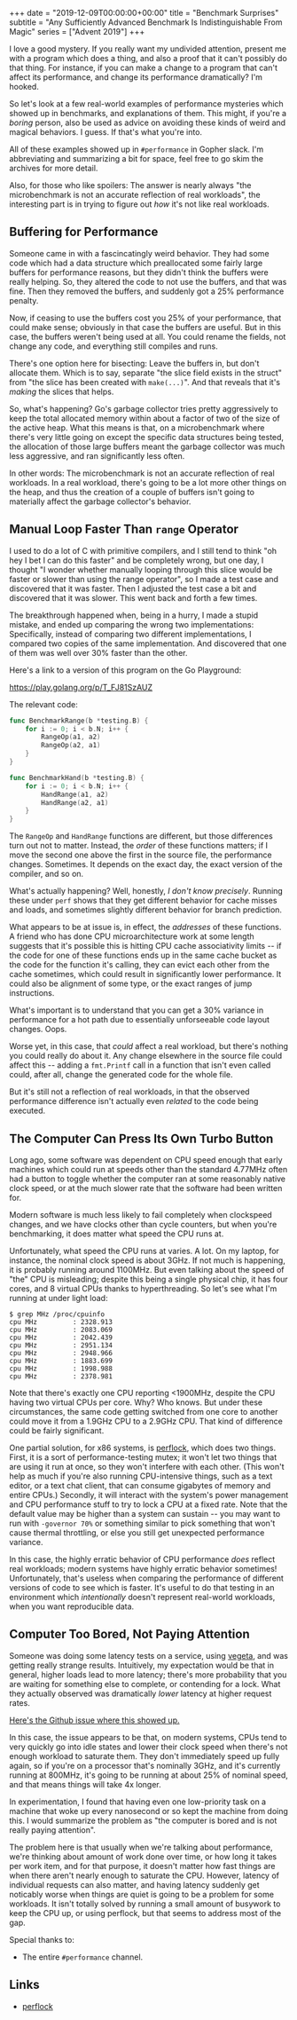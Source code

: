 +++
date = "2019-12-09T00:00:00+00:00"
title = "Benchmark Surprises"
subtitle = "Any Sufficiently Advanced Benchmark Is Indistinguishable From Magic"
series = ["Advent 2019"]
+++

I love a good mystery. If you really want my undivided attention, present me
with a program which does a thing, and also a proof that it can't possibly
do that thing. For instance, if you can make a change to a program that
can't affect its performance, and change its performance dramatically? I'm
hooked.

So let's look at a few real-world examples of performance mysteries which
showed up in benchmarks, and explanations of them. This might, if you're
a *boring* person, also be used as advice on avoiding these kinds of weird
and magical behaviors. I guess. If that's what you're into.

All of these examples showed up in `#performance` in Gopher slack. I'm
abbreviating and summarizing a bit for space, feel free to go skim the
archives for more detail.

Also, for those who like spoilers: The answer is nearly always "the
microbenchmark is not an accurate reflection of real workloads", the
interesting part is in trying to figure out *how* it's not like real
workloads.

## Buffering for Performance

Someone came in with a fascincatingly weird behavior. They had some code
which had a data structure which preallocated some fairly large buffers
for performance reasons, but they didn't think the buffers were really
helping. So, they altered the code to not use the buffers, and that was fine.
Then they removed the buffers, and suddenly got a 25% performance penalty.

Now, if ceasing to use the buffers cost you 25% of your performance, that
could make sense; obviously in that case the buffers are useful. But in this
case, the buffers weren't being used at all. You could rename the fields,
not change any code, and everything still compiles and runs.

There's one option here for bisecting: Leave the buffers in, but don't
allocate them. Which is to say, separate "the slice field exists in the
struct" from "the slice has been created with `make(...)`". And that reveals
that it's *making* the slices that helps.

So, what's happening? Go's garbage collector tries pretty aggressively to keep
the total allocated memory within about a factor of two of the size of the
active heap. What this means is that, on a microbenchmark where there's very
little going on except the specific data structures being tested, the allocation
of those large buffers meant the garbage collector was much less aggressive, and
ran significantly less often.

In other words: The microbenchmark is not an accurate reflection of real
workloads. In a real workload, there's going to be a lot more other things
on the heap, and thus the creation of a couple of buffers isn't going to
materially affect the garbage collector's behavior.

## Manual Loop Faster Than `range` Operator

I used to do a lot of C with primitive compilers, and I still tend to
think "oh hey I bet I can do this faster" and be completely wrong, but one
day, I thought "I wonder whether manually looping through this slice would
be faster or slower than using the range operator", so I made a test case
and discovered that it was faster. Then I adjusted the test case a bit and
discovered that it was slower. This went back and forth a few times.

The breakthrough happened when, being in a hurry, I made a stupid mistake,
and ended up comparing the wrong two implementations: Specifically, instead
of comparing two different implementations, I compared two copies of the
same implementation. And discovered that one of them was well over 30%
faster than the other.

Here's a link to a version of this program on the Go Playground:

https://play.golang.org/p/T_FJ81SzAUZ

The relevant code:

```go
func BenchmarkRange(b *testing.B) {
	for i := 0; i < b.N; i++ {
		RangeOp(a1, a2)
		RangeOp(a2, a1)
	}
}

func BenchmarkHand(b *testing.B) {
	for i := 0; i < b.N; i++ {
		HandRange(a1, a2)
		HandRange(a2, a1)
	}
}
```

The `RangeOp` and `HandRange` functions are different, but those differences
turn out not to matter. Instead, the *order* of these functions matters; if
I move the second one above the first in the source file, the performance
changes. Sometimes. It depends on the exact day, the exact version of the
compiler, and so on.

What's actually happening? Well, honestly, *I don't know precisely*. Running
these under `perf` shows that they get different behavior for cache misses
and loads, and sometimes slightly different behavior for branch prediction.

What appears to be at issue is, in effect, the *addresses* of these functions.
A friend who has done CPU microarchitecture work at some length suggests that
it's possible this is hitting CPU cache associativity limits -- if the code
for one of these functions ends up in the same cache bucket as the code for
the function it's calling, they can evict each other from the cache sometimes,
which could result in significantly lower performance. It could also be
alignment of some type, or the exact ranges of jump instructions.

What's important is to understand that you can get a 30% variance in
performance for a hot path due to essentially unforseeable code layout changes.
Oops.

Worse yet, in this case, that *could* affect a real workload, but there's
nothing you could really do about it. Any change elsewhere in the source
file could affect this -- adding a `fmt.Printf` call in a function that
isn't even called could, after all, change the generated code for the whole
file.

But it's still not a reflection of real workloads, in that the observed
performance difference isn't actually even *related* to the code being executed.

## The Computer Can Press Its Own Turbo Button

Long ago, some software was dependent on CPU speed enough that early machines
which could run at speeds other than the standard 4.77MHz often had a button
to toggle whether the computer ran at some reasonably native clock speed, or
at the much slower rate that the software had been written for.

Modern software is much less likely to fail completely when clockspeed changes,
and we have clocks other than cycle counters, but when you're benchmarking,
it does matter what speed the CPU runs at.

Unfortunately, what speed the CPU runs at varies. A lot. On my laptop, for
instance, the nominal clock speed is about 3GHz. If not much is happening,
it is probably running around 1100MHz. But even talking about the speed of
"the" CPU is misleading; despite this being a single physical chip, it has
four cores, and 8 virtual CPUs thanks to hyperthreading. So let's see what
I'm running at under light load:

```
$ grep MHz /proc/cpuinfo
cpu MHz         : 2328.913
cpu MHz         : 2083.069
cpu MHz         : 2042.439
cpu MHz         : 2951.134
cpu MHz         : 2948.966
cpu MHz         : 1883.699
cpu MHz         : 1998.988
cpu MHz         : 2378.981
```

Note that there's exactly one CPU reporting <1900MHz, despite the CPU having
two virtual CPUs per core. Why? Who knows. But under these circumstances, the
same code getting switched from one core to another could move it from a
1.9GHz CPU to a 2.9GHz CPU. That kind of difference could be fairly significant.

One partial solution, for x86 systems, is [perflock](https://github.com/aclements/perflock),
which does two things. First, it is a sort of performance-testing mutex; it
won't let two things that are using it run at once, so they won't interfere
with each other. (This won't help as much if you're also running CPU-intensive
things, such as a text editor, or a text chat client, that can consume
gigabytes of memory and entire CPUs.) Secondly, it will interact with the
system's power management and CPU performance stuff to try to lock a CPU at
a fixed rate. Note that the default value may be higher than a system can
sustain -- you may want to run with `-governor 70%` or something similar to
pick something that won't cause thermal throttling, or else you still get
unexpected performance variance.

In this case, the highly erratic behavior of CPU performance *does* reflect
real workloads; modern systems have highly erratic behavior sometimes!
Unfortunately, that's useless when comparing the performance of different
versions of code to see which is faster. It's useful to do that testing in
an environment which *intentionally* doesn't represent real-world workloads,
when you want reproducible data.

## Computer Too Bored, Not Paying Attention

Someone was doing some latency tests on a service, using
[vegeta](https://github.com/tsenart/vegeta), and was getting really strange
results. Intuitively, my expectation would be that in general, higher loads lead
to more latency; there's more probability that you are waiting for something
else to complete, or contending for a lock. What they actually observed was
dramatically *lower* latency at higher request rates.

[Here's the Github issue where this showed up.](https://github.com/tsenart/vegeta/issues/278)

In this case, the issue appears to be that, on modern systems, CPUs tend to
very quickly go into idle states and lower their clock speed when there's not
enough workload to saturate them. They don't immediately speed up fully again,
so if you're on a processor that's nominally 3GHz, and it's currently running
at 800MHz, it's going to be running at about 25% of nominal speed, and that
means things will take 4x longer.

In experimentation, I found that having even one low-priority task on a
machine that woke up every nanosecond or so kept the machine from doing
this. I would summarize the problem as "the computer is bored and is not really
paying attention".

The problem here is that usually when we're talking about performance, we're
thinking about amount of work done over time, or how long it takes per work
item, and for that purpose, it doesn't matter how fast things are when there
aren't nearly enough to saturate the CPU. However, latency of individual
requests can also matter, and having latency suddenly get noticably worse
when things are quiet is going to be a problem for some workloads. It isn't
totally solved by running a small amount of busywork to keep the CPU up,
or using perflock, but that seems to address most of the gap.



Special thanks to:

- The entire `#performance` channel.

## Links

* [perflock](https://github.com/aclements/perflock)
